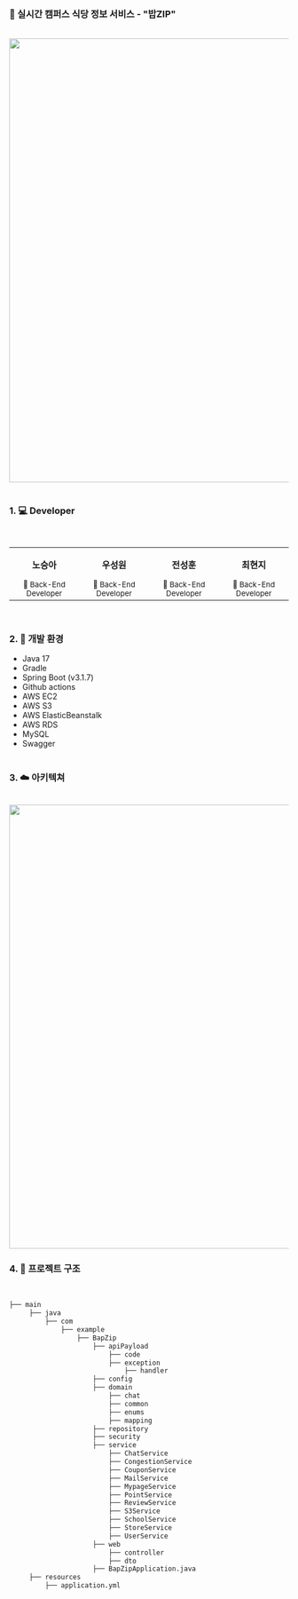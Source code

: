 ### 🍚 실시간 캠퍼스 식당 정보 서비스 - "밥ZIP"


</br>
<img width=800 src="https://github.com/BapZip/Backend/assets/101572960/b1fa599a-09ac-4f90-94df-854793c4d3f1">

<br>
<br>

### 1. 💻 Developer
</br>
<div align="center">
<table>
  <tr>
<!--     <td align="center"><a href="https://github.com/RhoSeungA"><br /><p><b>노승아</b></p></a><small>🐸 Back-End Developer</small></td> 링크있는거 -->
    <td align="center"><p><b>노승아</b></p></a><small>🐸 Back-End Developer</small></td>
    <td align="center"><p><b>우성원</b></p></a><small>🐻 Back-End Developer</small></td>
    <td align="center"><p><b>전성훈</b></p></a><small>🐶 Back-End Developer</small></td>
    <td align="center"><p><b>최현지</b></p></a><small>🐰 Back-End Developer</small></td>
  </tr> 
</table>
</div>
<br>


### 2. 🔨 개발 환경
* Java 17
* Gradle
* Spring Boot (v3.1.7)
* Github actions
* AWS EC2
* AWS S3
* AWS ElasticBeanstalk
* AWS RDS
* MySQL
* Swagger
<br><br>

### 3. ☁️ 아키텍쳐
<br>
<img width=800 src="https://github.com/BapZip/Backend/assets/101572960/37714a40-c3f0-4f5b-a5b6-ba4e22540b5a">

<br>

### 4. 🌲 프로젝트 구조
<br>

```bash
├── main
     ├── java
         ├── com
             ├── example
                 ├── BapZip
                     ├── apiPayload
                         ├── code
                         ├── exception
                             ├── handler
                     ├── config
                     ├── domain
                         ├── chat
                         ├── common
                         ├── enums
                         ├── mapping
                     ├── repository
                     ├── security
                     ├── service
                         ├── ChatService
                         ├── CongestionService
                         ├── CouponService
                         ├── MailService
                         ├── MypageService
                         ├── PointService
                         ├── ReviewService
                         ├── S3Service
                         ├── SchoolService
                         ├── StoreService
                         ├── UserService
                     ├── web
                         ├── controller
                         ├── dto
                     ├── BapZipApplication.java
     ├── resources
         ├── application.yml

```

<br/>


